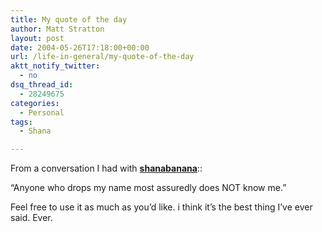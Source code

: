 ```yaml
---
title: My quote of the day
author: Matt Stratton
layout: post
date: 2004-05-26T17:18:00+00:00
url: /life-in-general/my-quote-of-the-day
aktt_notify_twitter:
  - no
dsq_thread_id:
  - 28249675
categories:
  - Personal
tags:
  - Shana

---
```

From a conversation I had with <span style="white-space: nowrap;"><a href="http://shanabanana.livejournal.com/"><strong>shanabanana</strong></a></span>::

&#8220;Anyone who drops my name most assuredly does NOT know me.&#8221;

Feel free to use it as much as you&#8217;d like. i think it&#8217;s the best thing I&#8217;ve ever said. Ever.